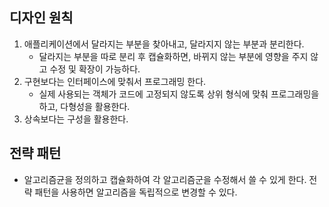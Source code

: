 ## 디자인 원칙
1. 애플리케이션에서 달라지는 부분을 찾아내고, 달라지지 않는 부분과 분리한다.
    - 달라지는 부분을 따로 분리 후 캡슐화하면, 바뀌지 않는 부분에 영향을 주지 않고 수정 및 확장이 가능하다.
2. 구현보다는 인터페이스에 맞춰서 프로그래밍 한다.
    - 실제 사용되는 객체가 코드에 고정되지 않도록 상위 형식에 맞춰 프로그래밍을 하고, 다형성을 활용한다.
3. 상속보다는 구성을 활용한다. 

## 전략 패턴
- 알고리즘균을 정의하고 캡슐화하여 각 알고리즘군을 수정해서 쓸 수 있게 한다. 전략 패턴을 사용하면 알고리즘을 독립적으로 변경할 수 있다.
